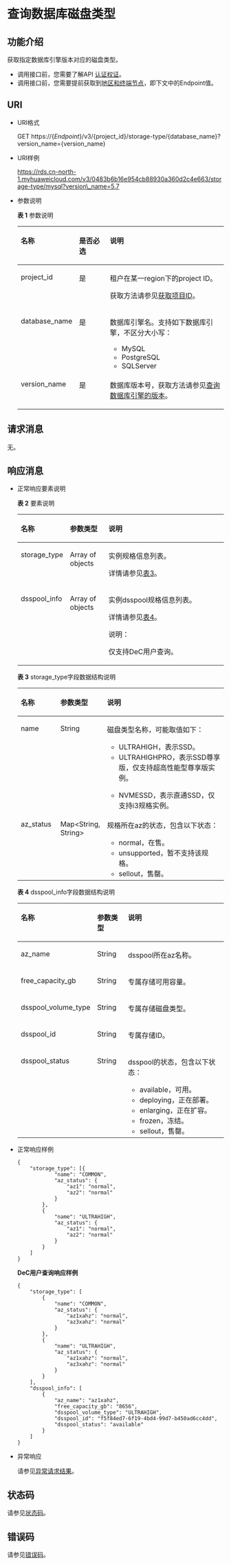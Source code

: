 # 查询数据库磁盘类型<a name="rds_05_0302"></a>

## 功能介绍<a name="section4850156117316"></a>

获取指定数据库引擎版本对应的磁盘类型。

-   调用接口前，您需要了解API  [认证权证](认证鉴权.md)。
-   调用接口前，您需要提前获取到[地区和终端节点](http://developer.huaweicloud.com/endpoint)，即下文中的Endpoint值。

## URI<a name="section28961517113719"></a>

-   URI格式

    GET https://\{_Endpoint_\}/v3/\{project\_id\}/storage-type/\{database\_name\}?version\_name=\{version\_name\}

-   URI样例

    https://rds.cn-north-1.myhuaweicloud.com/v3/0483b6b16e954cb88930a360d2c4e663/storage-type/mysql?version\_name=5.7


-   参数说明

    **表 1**  参数说明

    <a name="table4657088"></a>
    <table><thead align="left"><tr id="row60083059"><th class="cellrowborder" valign="top" width="20.979999999999997%" id="mcps1.2.4.1.1"><p id="p34889605"><a name="p34889605"></a><a name="p34889605"></a>名称</p>
    </th>
    <th class="cellrowborder" valign="top" width="16.55%" id="mcps1.2.4.1.2"><p id="p7485743"><a name="p7485743"></a><a name="p7485743"></a>是否必选</p>
    </th>
    <th class="cellrowborder" valign="top" width="62.470000000000006%" id="mcps1.2.4.1.3"><p id="p2365466"><a name="p2365466"></a><a name="p2365466"></a>说明</p>
    </th>
    </tr>
    </thead>
    <tbody><tr id="row57385070"><td class="cellrowborder" valign="top" width="20.979999999999997%" headers="mcps1.2.4.1.1 "><p id="p17679057"><a name="p17679057"></a><a name="p17679057"></a>project_id</p>
    </td>
    <td class="cellrowborder" valign="top" width="16.55%" headers="mcps1.2.4.1.2 "><p id="p22717550"><a name="p22717550"></a><a name="p22717550"></a>是</p>
    </td>
    <td class="cellrowborder" valign="top" width="62.470000000000006%" headers="mcps1.2.4.1.3 "><p id="p28182251"><a name="p28182251"></a><a name="p28182251"></a>租户在某一region下的project ID。</p>
    <p id="p181691757183820"><a name="p181691757183820"></a><a name="p181691757183820"></a>获取方法请参见<a href="获取项目ID.md">获取项目ID</a>。</p>
    </td>
    </tr>
    <tr id="row2864326155157"><td class="cellrowborder" valign="top" width="20.979999999999997%" headers="mcps1.2.4.1.1 "><p id="p41557789155220"><a name="p41557789155220"></a><a name="p41557789155220"></a>database_name</p>
    </td>
    <td class="cellrowborder" valign="top" width="16.55%" headers="mcps1.2.4.1.2 "><p id="p10737742155220"><a name="p10737742155220"></a><a name="p10737742155220"></a>是</p>
    </td>
    <td class="cellrowborder" valign="top" width="62.470000000000006%" headers="mcps1.2.4.1.3 "><p id="p64450739155220"><a name="p64450739155220"></a><a name="p64450739155220"></a>数据库引擎名。支持如下数据库引擎，不区分大小写：</p>
    <a name="ul924933143511"></a><a name="ul924933143511"></a><ul id="ul924933143511"><li>MySQL</li><li>PostgreSQL</li><li>SQLServer</li></ul>
    </td>
    </tr>
    <tr id="row4161445171"><td class="cellrowborder" valign="top" width="20.979999999999997%" headers="mcps1.2.4.1.1 "><p id="p516110417170"><a name="p516110417170"></a><a name="p516110417170"></a>version_name</p>
    </td>
    <td class="cellrowborder" valign="top" width="16.55%" headers="mcps1.2.4.1.2 "><p id="p116114111716"><a name="p116114111716"></a><a name="p116114111716"></a>是</p>
    </td>
    <td class="cellrowborder" valign="top" width="62.470000000000006%" headers="mcps1.2.4.1.3 "><p id="p31610414179"><a name="p31610414179"></a><a name="p31610414179"></a>数据库版本号，获取方法请参见<a href="查询数据库引擎的版本.md">查询数据库引擎的版本</a>。</p>
    </td>
    </tr>
    </tbody>
    </table>


## 请求消息<a name="section36474591"></a>

无。

## 响应消息<a name="section59835867"></a>

-   正常响应要素说明

    **表 2**  要素说明

    <a name="table29752153"></a>
    <table><thead align="left"><tr id="row62070345"><th class="cellrowborder" valign="top" width="19.35%" id="mcps1.2.4.1.1"><p id="p61642077"><a name="p61642077"></a><a name="p61642077"></a>名称</p>
    </th>
    <th class="cellrowborder" valign="top" width="19.03%" id="mcps1.2.4.1.2"><p id="p26952341"><a name="p26952341"></a><a name="p26952341"></a>参数类型</p>
    </th>
    <th class="cellrowborder" valign="top" width="61.62%" id="mcps1.2.4.1.3"><p id="p35656026"><a name="p35656026"></a><a name="p35656026"></a>说明</p>
    </th>
    </tr>
    </thead>
    <tbody><tr id="row2456979"><td class="cellrowborder" valign="top" width="19.35%" headers="mcps1.2.4.1.1 "><p id="p64797609"><a name="p64797609"></a><a name="p64797609"></a>storage_type</p>
    </td>
    <td class="cellrowborder" valign="top" width="19.03%" headers="mcps1.2.4.1.2 "><p id="p158510360232"><a name="p158510360232"></a><a name="p158510360232"></a>Array of objects</p>
    </td>
    <td class="cellrowborder" valign="top" width="61.62%" headers="mcps1.2.4.1.3 "><p id="p22140377"><a name="p22140377"></a><a name="p22140377"></a>实例规格信息列表。</p>
    <p id="p16922658102215"><a name="p16922658102215"></a><a name="p16922658102215"></a>详情请参见<a href="#table66531170">表3</a>。</p>
    </td>
    </tr>
    <tr id="row7292122523418"><td class="cellrowborder" valign="top" width="19.35%" headers="mcps1.2.4.1.1 "><p id="p2083563717347"><a name="p2083563717347"></a><a name="p2083563717347"></a>dsspool_info</p>
    </td>
    <td class="cellrowborder" valign="top" width="19.03%" headers="mcps1.2.4.1.2 "><p id="p083643763418"><a name="p083643763418"></a><a name="p083643763418"></a>Array of objects</p>
    </td>
    <td class="cellrowborder" valign="top" width="61.62%" headers="mcps1.2.4.1.3 "><p id="p183633713413"><a name="p183633713413"></a><a name="p183633713413"></a>实例dsspool规格信息列表。</p>
    <p id="p1836183743417"><a name="p1836183743417"></a><a name="p1836183743417"></a>详情请参见<a href="#table1513533533518">表4</a>。</p>
    <div class="note" id="note12258135143915"><a name="note12258135143915"></a><a name="note12258135143915"></a><span class="notetitle"> 说明： </span><div class="notebody"><p id="p1575424953620"><a name="p1575424953620"></a><a name="p1575424953620"></a>仅支持DeC用户查询。</p>
    </div></div>
    </td>
    </tr>
    </tbody>
    </table>

    **表 3**  storage\_type字段数据结构说明

    <a name="table66531170"></a>
    <table><thead align="left"><tr id="row12984378"><th class="cellrowborder" valign="top" width="19.63%" id="mcps1.2.4.1.1"><p id="p45101667"><a name="p45101667"></a><a name="p45101667"></a>名称</p>
    </th>
    <th class="cellrowborder" valign="top" width="12.33%" id="mcps1.2.4.1.2"><p id="p29356372"><a name="p29356372"></a><a name="p29356372"></a>参数类型</p>
    </th>
    <th class="cellrowborder" valign="top" width="68.04%" id="mcps1.2.4.1.3"><p id="p29055926"><a name="p29055926"></a><a name="p29055926"></a>说明</p>
    </th>
    </tr>
    </thead>
    <tbody><tr id="row4719792"><td class="cellrowborder" valign="top" width="19.63%" headers="mcps1.2.4.1.1 "><p id="p95609428242"><a name="p95609428242"></a><a name="p95609428242"></a>name</p>
    </td>
    <td class="cellrowborder" valign="top" width="12.33%" headers="mcps1.2.4.1.2 "><p id="p29373839"><a name="p29373839"></a><a name="p29373839"></a>String</p>
    </td>
    <td class="cellrowborder" valign="top" width="68.04%" headers="mcps1.2.4.1.3 "><p id="p18543132117445"><a name="p18543132117445"></a><a name="p18543132117445"></a>磁盘类型名称，可能取值如下：</p>
    <a name="ul7711857141311"></a><a name="ul7711857141311"></a><ul id="ul7711857141311"><li>ULTRAHIGH，表示SSD。</li><li>ULTRAHIGHPRO，表示SSD尊享版，仅支持超高性能型尊享版实例。</li></ul>
    <a name="ul254372174411"></a><a name="ul254372174411"></a><ul id="ul254372174411"><li>NVMESSD，表示直通SSD，仅支持i3规格实例。</li></ul>
    </td>
    </tr>
    <tr id="row13887256172319"><td class="cellrowborder" valign="top" width="19.63%" headers="mcps1.2.4.1.1 "><p id="p722175112411"><a name="p722175112411"></a><a name="p722175112411"></a>az_status</p>
    </td>
    <td class="cellrowborder" valign="top" width="12.33%" headers="mcps1.2.4.1.2 "><p id="p12213514242"><a name="p12213514242"></a><a name="p12213514242"></a>Map&lt;String, String&gt;</p>
    </td>
    <td class="cellrowborder" valign="top" width="68.04%" headers="mcps1.2.4.1.3 "><p id="p172295182411"><a name="p172295182411"></a><a name="p172295182411"></a>规格所在az的状态，包含以下状态：</p>
    <a name="ul192219516243"></a><a name="ul192219516243"></a><ul id="ul192219516243"><li>normal，在售。</li><li>unsupported，暂不支持该规格。</li><li>sellout，售罄。</li></ul>
    </td>
    </tr>
    </tbody>
    </table>

    **表 4**  dsspool\_info字段数据结构说明

    <a name="table1513533533518"></a>
    <table><thead align="left"><tr id="row13135203513512"><th class="cellrowborder" valign="top" width="25.742574257425744%" id="mcps1.2.4.1.1"><p id="p72831026368"><a name="p72831026368"></a><a name="p72831026368"></a>名称</p>
    </th>
    <th class="cellrowborder" valign="top" width="16.06160616061606%" id="mcps1.2.4.1.2"><p id="p1628314243614"><a name="p1628314243614"></a><a name="p1628314243614"></a>参数类型</p>
    </th>
    <th class="cellrowborder" valign="top" width="58.1958195819582%" id="mcps1.2.4.1.3"><p id="p428313213364"><a name="p428313213364"></a><a name="p428313213364"></a>说明</p>
    </th>
    </tr>
    </thead>
    <tbody><tr id="row16136153518355"><td class="cellrowborder" valign="top" width="25.742574257425744%" headers="mcps1.2.4.1.1 "><p id="p1475410495362"><a name="p1475410495362"></a><a name="p1475410495362"></a>az_name</p>
    </td>
    <td class="cellrowborder" valign="top" width="16.06160616061606%" headers="mcps1.2.4.1.2 "><p id="p128034493362"><a name="p128034493362"></a><a name="p128034493362"></a>String</p>
    </td>
    <td class="cellrowborder" valign="top" width="58.1958195819582%" headers="mcps1.2.4.1.3 "><p id="p13754184943610"><a name="p13754184943610"></a><a name="p13754184943610"></a>dsspool所在az名称。</p>
    </td>
    </tr>
    <tr id="row1713611354357"><td class="cellrowborder" valign="top" width="25.742574257425744%" headers="mcps1.2.4.1.1 "><p id="p4755149133611"><a name="p4755149133611"></a><a name="p4755149133611"></a>free_capacity_gb</p>
    </td>
    <td class="cellrowborder" valign="top" width="16.06160616061606%" headers="mcps1.2.4.1.2 "><p id="p14755949103619"><a name="p14755949103619"></a><a name="p14755949103619"></a>String</p>
    </td>
    <td class="cellrowborder" valign="top" width="58.1958195819582%" headers="mcps1.2.4.1.3 "><p id="p575574913613"><a name="p575574913613"></a><a name="p575574913613"></a>专属存储可用容量。</p>
    </td>
    </tr>
    <tr id="row1913623511351"><td class="cellrowborder" valign="top" width="25.742574257425744%" headers="mcps1.2.4.1.1 "><p id="p1775514993614"><a name="p1775514993614"></a><a name="p1775514993614"></a>dsspool_volume_type</p>
    </td>
    <td class="cellrowborder" valign="top" width="16.06160616061606%" headers="mcps1.2.4.1.2 "><p id="p147550496362"><a name="p147550496362"></a><a name="p147550496362"></a>String</p>
    </td>
    <td class="cellrowborder" valign="top" width="58.1958195819582%" headers="mcps1.2.4.1.3 "><p id="p4755749143620"><a name="p4755749143620"></a><a name="p4755749143620"></a>专属存储磁盘类型。</p>
    </td>
    </tr>
    <tr id="row1713763512356"><td class="cellrowborder" valign="top" width="25.742574257425744%" headers="mcps1.2.4.1.1 "><p id="p167559494368"><a name="p167559494368"></a><a name="p167559494368"></a>dsspool_id</p>
    </td>
    <td class="cellrowborder" valign="top" width="16.06160616061606%" headers="mcps1.2.4.1.2 "><p id="p19755154943616"><a name="p19755154943616"></a><a name="p19755154943616"></a>String</p>
    </td>
    <td class="cellrowborder" valign="top" width="58.1958195819582%" headers="mcps1.2.4.1.3 "><p id="p5756134914364"><a name="p5756134914364"></a><a name="p5756134914364"></a>专属存储ID。</p>
    </td>
    </tr>
    <tr id="row1620217327364"><td class="cellrowborder" valign="top" width="25.742574257425744%" headers="mcps1.2.4.1.1 "><p id="p1375664963619"><a name="p1375664963619"></a><a name="p1375664963619"></a>dsspool_status</p>
    </td>
    <td class="cellrowborder" valign="top" width="16.06160616061606%" headers="mcps1.2.4.1.2 "><p id="p47560493369"><a name="p47560493369"></a><a name="p47560493369"></a>String</p>
    </td>
    <td class="cellrowborder" valign="top" width="58.1958195819582%" headers="mcps1.2.4.1.3 "><p id="p2097612533813"><a name="p2097612533813"></a><a name="p2097612533813"></a>dsspool的状态，包含以下状态：</p>
    <a name="ul1933727123820"></a><a name="ul1933727123820"></a><ul id="ul1933727123820"><li>available，可用。</li><li>deploying，正在部署。</li><li>enlarging，正在扩容。</li><li>frozen，冻结。</li><li>sellout，售罄。</li></ul>
    </td>
    </tr>
    </tbody>
    </table>


-   正常响应样例

    ```
    {
    	"storage_type": [{
    			"name": "COMMON",
    			"az_status": {
    				"az1": "normal",
    				"az2": "normal"
    			}
    		},
    		{
    			"name": "ULTRAHIGH",
    			"az_status": {
    				"az1": "normal",
    				"az2": "normal"
    			}
    		}
    	]
    }
    ```

    **DeC用户查询响应样例**

    ```
    {
    	"storage_type": [
    		{
    			"name": "COMMON",
    			"az_status": {
    				"az1xahz": "normal",
    				"az3xahz": "normal"
    			}
    		},
    		{
    			"name": "ULTRAHIGH",
    			"az_status": {
    				"az1xahz": "normal",
    				"az3xahz": "normal"
    			}
    		}
    	],
    	"dsspool_info": [
    		{
    			"az_name": "az1xahz",
    			"free_capacity_gb": "8656",
    			"dsspool_volume_type": "ULTRAHIGH",
    			"dsspool_id": "f5f84ed7-6f19-4bd4-99d7-b450ad6cc4dd",
    			"dsspool_status": "available"
    		}
    	]
    }
    ```

-   异常响应

    请参见[异常请求结果](异常请求结果.md)。


## 状态码<a name="section4778540915440"></a>

请参见[状态码](状态码.md)。

## 错误码<a name="section946032144017"></a>

请参见[错误码](错误码.md)。

